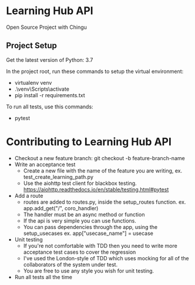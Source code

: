 # Learning Hub API

Open Source Project with Chingu

Project Setup
-------------
Get the latest version of Python: 3.7

In the project root, run these commands to setup the virtual environment:

- virtualenv venv
- .\venv\Scripts\activate
- pip install -r requirements.txt

To run all tests, use this commands:
- pytest 

# Contributing to Learning Hub API
- Checkout a new feature branch: git checkout -b feature-branch-name
- Write an acceptance test
  - Create a new file with the name of the feature you are writing, ex. test_create_learning_path.py
  - Use the aiohttp test client for blackbox testing. https://aiohttp.readthedocs.io/en/stable/testing.html#pytest
- Add a route
  - routes are added to routes.py, inside the setup_routes function. ex. app.add_get("/", coro_handler)
  - The handler must be an async method or function
  - If the api is very simple you can use functions.
  - You can pass dependencies through the app, using the setup_usecases ex. app["usecase_name"] = usecase
- Unit testing
  - If you're not comfortable with TDD then you need to write more acceptance test cases to cover the regression
  - I've used the London-style of TDD which uses mocking for all of the collaborators of the system under test. 
  - You are free to use any style you wish for unit testing.
- Run all tests all the time 

  
